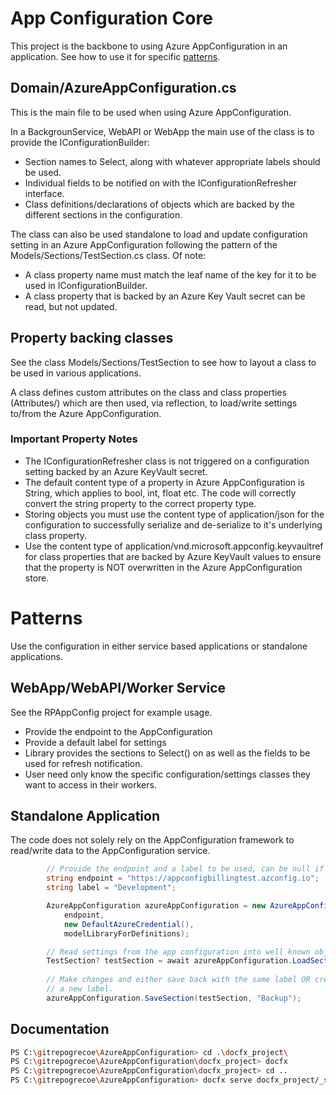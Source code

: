 # App Configuration Core

This project is the backbone to using Azure AppConfiguration in an application. See how to use it for specific [patterns](#patterns).

## Domain/AzureAppConfiguration.cs

This is the main file to be used when using Azure AppConfiguration.

In a BackgrounService, WebAPI or WebApp the main use of the class is to provide the IConfigurationBuilder:

- Section names to Select, along with whatever appropriate labels should be used.
- Individual fields to be notified on with the IConfigurationRefresher interface.
- Class definitions/declarations of objects which are backed by the different sections in the configuration.

The class can also be used standalone to load and update configuration setting in an Azure AppConfiguration following the pattern of the Models/Sections/TestSection.cs class. Of note:

- A class property name must match the leaf name of the key for it to be used in IConfigurationBuilder.
- A class property that is backed by an Azure Key Vault secret can be read, but not updated.

## Property backing classes

See the class Models/Sections/TestSection to see how to layout a class to be used in various applications.

A class defines custom attributes on the class and class properties (Attributes/) which are then used, via reflection, to load/write settings to/from the Azure AppConfiguration.

### Important Property Notes

- The IConfigurationRefresher class is not triggered on a configuration setting backed by an Azure KeyVault secret.
- The default content type of a property in Azure AppConfiguration is String, which applies to bool, int, float etc. The code will correctly convert the string property to the correct property type.
- Storing objects you must use the content type of application/json for the configuration to successfully serialize and de-serialize to it's underlying class property. 
- Use the content type of application/vnd.microsoft.appconfig.keyvaultref for class properties that are backed by Azure KeyVault values to ensure that the property is NOT overwritten in the Azure AppConfiguration store.  

# Patterns

Use the configuration in either service based applications or standalone applications. 

## WebApp/WebAPI/Worker Service

See the RPAppConfig project for example usage.

- Provide the endpoint to the AppConfiguration
- Provide a default label for settings
- Library provides the sections to Select() on as well as the fields to be used for refresh notification.
- User need only know the specific configuration/settings classes they want to access in their workers.

## Standalone Application

The code does not solely rely on the AppConfiguration framework to read/write data to the AppConfiguration service.

```csharp
        // Provide the endpoint and a label to be used, can be null if no label is needed
        string endpoint = "https://appconfigbillingtest.azconfig.io";
        string label = "Development";

        AzureAppConfiguration azureAppConfiguration = new AzureAppConfiguration(
            endpoint,
            new DefaultAzureCredential(),
            modelLibraryForDefinitions);

        // Read settings from the app configuration into well known objects based on label. 
        TestSection? testSection = await azureAppConfiguration.LoadSection<TestSection>(label);
        
        // Make changes and either save back with the same label OR create a new version with 
        // a new label. 
        azureAppConfiguration.SaveSection(testSection, "Backup");
``````

## Documentation

```bash
PS C:\gitrepogrecoe\AzureAppConfiguration> cd .\docfx_project\
PS C:\gitrepogrecoe\AzureAppConfiguration\docfx_project> docfx
PS C:\gitrepogrecoe\AzureAppConfiguration\docfx_project> cd ..
PS C:\gitrepogrecoe\AzureAppConfiguration> docfx serve docfx_project/_site
```